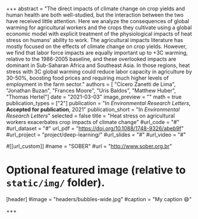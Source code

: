 +++
abstract = "The direct impacts of climate change on crop yields and human health are both well-studied, but the interaction between the two have received little attention. Here we analyze the consequences of global warming for agricultural workers and the crops they cultivate using a global economic model with explicit treatment of the physiological impacts of heat stress on humans' ability to work. The agricultural impacts literature has mostly focused on the effects of climate change on crop yields. However, we find that labor force impacts are equally important up to +3C warming, relative to the 1986-2005 baseline, and these overlooked impacts are dominant in Sub-Saharan Africa and Southeast Asia. In those regions, heat stress with 3C global warming could reduce labor capacity in agriculture by 30-50%, boosting food prices and requiring much higher levels of employment in the farm sector."
authors = [ "Cicero Zanetti de Lima", "Jonathan Buzan", "Frances Moore", "Uris Baldos", "Matthew Huber", "Thomas Hertel"]
date = "2021-03-03"
image_preview = ""
math = true
publication_types = ["2"]
publication = "In *Environmental Research Letters*, **Accepted for publication**, 2021"
publication_short = "In *Environmental Research Letters*"
selected = false
title = "Heat stress on agricultural workers exacerbates crop impacts of climate change"
#url_code = "#"
#url_dataset = "#"
url_pdf = "https://doi.org/10.1088/1748-9326/abeb9f"
#url_project = "project/deep-learning/"
#url_slides = "#"
#url_video = "#"

#[[url_custom]]
#name = "SOBER"
#url = "http://www.sober.org.br"

# Optional featured image (relative to `static/img/` folder).
[header]
#image = "headers/bubbles-wide.jpg"
#caption = "My caption :smile:"

+++

